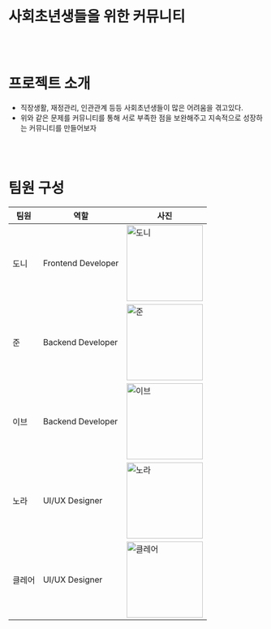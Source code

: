 # 사회초년생들을 위한 커뮤니티

<br />
<br />

# 프로젝트 소개

- 직장생활, 재정관리, 인관관계 등등 사회초년생들이 많은 어려움을 겪고있다.
- 위와 같은 문제를 커뮤니티를 통해 서로 부족한 점을 보완해주고 지속적으로 성장하는 커뮤니티를 만들어보자

<br />
<br />

# 팀원 구성

| 팀원   | 역할               | 사진                                                                                                                                |
| ------ | ------------------ | ----------------------------------------------------------------------------------------------------------------------------------- |
| 도니   | Frontend Developer | <img src="https://github.com/user-attachments/assets/09611484-c985-42cf-a9d5-f1018824d9f2" width="150" height="150" alt="도니" />   |
| 준     | Backend Developer  | <img src="https://github.com/user-attachments/assets/6e521cc2-58d7-47d9-9740-3e1e654f17f2" width="150" height="150" alt="준" />     |
| 이브   | Backend Developer  | <img src="https://github.com/user-attachments/assets/304960b4-c38d-4c24-a9d5-c6ec61891d33" width="150" height="150" alt="이브" />   |
| 노라   | UI/UX Designer     | <img src="https://github.com/user-attachments/assets/a7e9c4be-7af8-44bf-9e51-25448b4a9b26" width="150" height="150" alt="노라" />   |
| 클레어 | UI/UX Designer     | <img src="https://github.com/user-attachments/assets/d4b7fdf2-7904-42e7-bd1c-68ac27307f1f" width="150" height="150" alt="클레어" /> |
